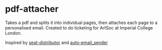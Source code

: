 # pdf-attacher
Takes a pdf and splits it into individual pages, then attaches each page to a personalised email. Created to do ticketing for ArtSoc at Imperial College London.

Inspired by
[seat-distributor](https://github.com/Tuna521/seat-distributor/blob/main/distributor.py)
and [auto-email_sender](https://github.com/Tuna521/auto-email-sender)
